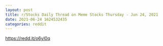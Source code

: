 ```yaml
--- 
layout: post 
title: r/Stocks Daily Thread on Meme Stocks Thursday - Jun 24, 2021 
date: 2021-06-24 1624532435 
categories: reddit 
--- 
```

https://redd.it/o6yl0q
